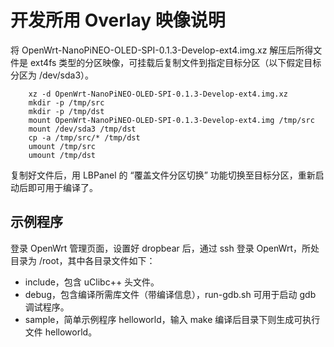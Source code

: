 # 开发所用 Overlay 映像说明

将 OpenWrt-NanoPiNEO-OLED-SPI-0.1.3-Develop-ext4.img.xz 解压后所得文件是 ext4fs 类型的分区映像，可挂载后复制文件到指定目标分区（以下假定目标分区为 /dev/sda3）。

        xz -d OpenWrt-NanoPiNEO-OLED-SPI-0.1.3-Develop-ext4.img.xz
        mkdir -p /tmp/src
        mkdir -p /tmp/dst
        mount OpenWrt-NanoPiNEO-OLED-SPI-0.1.3-Develop-ext4.img /tmp/src
        mount /dev/sda3 /tmp/dst
        cp -a /tmp/src/* /tmp/dst
        umount /tmp/src
        umount /tmp/dst

复制好文件后，用 LBPanel 的 “覆盖文件分区切换” 功能切换至目标分区，重新启动后即可用于编译了。

## 示例程序

登录 OpenWrt 管理页面，设置好 dropbear 后，通过 ssh 登录 OpenWrt，所处目录为 /root，其中各目录文件如下：

* include，包含 uClibc++ 头文件。
* debug，包含编译所需库文件（带编译信息），run-gdb.sh 可用于启动 gdb 调试程序。
* sample，简单示例程序 helloworld，输入 make 编译后目录下则生成可执行文件 helloworld。

